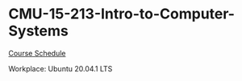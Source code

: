 # CMU-15-213-Intro-to-Computer-Systems

[Course Schedule](https://www.cs.cmu.edu/~213/schedule.html)

Workplace: Ubuntu 20.04.1 LTS

